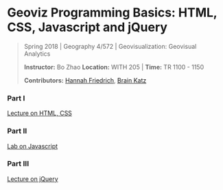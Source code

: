 # Geoviz Programming Basics: HTML, CSS, Javascript and jQuery

> Spring 2018 | Geography 4/572 | Geovisualization: Geovisual Analytics
>
> **Instructor:** Bo Zhao  **Location:** WITH 205 | **Time:** TR 1100 - 1150
>
> **Contributors:** [Hannah Friedrich](https://github.com/hannahfriedrich), [Brain Katz](https://github.com/briangkatz)

### Part I

[Lecture on HTML, CSS](part01)

### Part II

[Lab on Javascript](part02)

### Part III

[Lecture on jQuery](part03)
